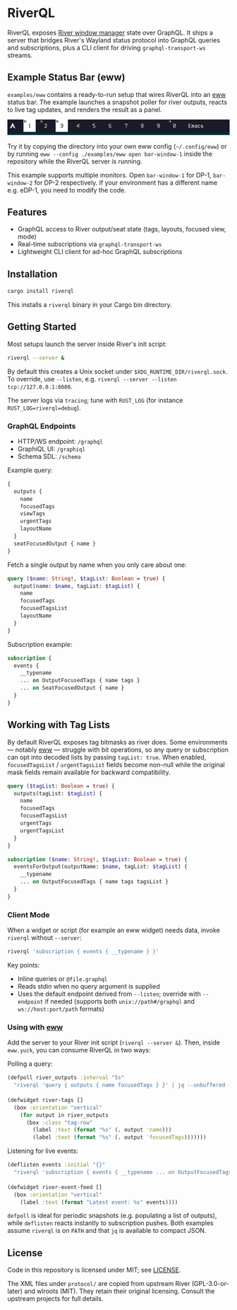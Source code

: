 # RiverQL

RiverQL exposes [River window manager](https://isaacfreund.com/software/river/) state over GraphQL.
It ships a server that bridges River's Wayland status protocol into GraphQL queries and
subscriptions, plus a CLI client for driving `graphql-transport-ws` streams.

## Example Status Bar (eww)

`examples/eww` contains a ready-to-run setup that wires RiverQL into an
[eww](https://elkowar.github.io/eww/) status bar. The example launches a snapshot
poller for river outputs, reacts to live tag updates, and renders the result as a
panel.

![eww status bar preview](examples/eww/eww-bar.png)

Try it by copying the directory into your own eww config (`~/.config/eww`) or
by running `eww --config ./examples/eww open bar-window-1` inside the repository while the
RiverQL server is running.

This example supports multiple monitors. Open `bar-window-1` for DP-1, `bar-window-2` for DP-2 respectively.
If your environment has a different name e.g. eDP-1, you need to modify the code.

## Features

- GraphQL access to River output/seat state (tags, layouts, focused view, mode)
- Real-time subscriptions via `graphql-transport-ws`
- Lightweight CLI client for ad-hoc GraphQL subscriptions

## Installation

```bash
cargo install riverql
```

This installs a `riverql` binary in your Cargo bin directory.

## Getting Started

Most setups launch the server inside River's init script:

```bash
riverql --server &
```

By default this creates a Unix socket under `$XDG_RUNTIME_DIR/riverql.sock`. To
override, use `--listen`, e.g. `riverql --server --listen tcp://127.0.0.1:8080`.

The server logs via `tracing`; tune with `RUST_LOG` (for instance
`RUST_LOG=riverql=debug`).

### GraphQL Endpoints

- HTTP/WS endpoint: `/graphql`
- GraphiQL UI: `/graphiql`
- Schema SDL: `/schema`

Example query:

```graphql
{
  outputs {
    name
    focusedTags
    viewTags
    urgentTags
    layoutName
  }
  seatFocusedOutput { name }
}
```

Fetch a single output by name when you only care about one:

```graphql
query ($name: String!, $tagList: Boolean = true) {
  output(name: $name, tagList: $tagList) {
    name
    focusedTags
    focusedTagsList
    layoutName
  }
}
```

Subscription example:

```graphql
subscription {
  events {
    __typename
    ... on OutputFocusedTags { name tags }
    ... on SeatFocusedOutput { name }
  }
}
```


## Working with Tag Lists

By default RiverQL exposes tag bitmasks as river does. Some environments — notably [eww](https://elkowar.github.io/eww/) —
struggle with bit operations, so any query or subscription can opt into decoded
lists by passing `tagList: true`.
When enabled, `focusedTagsList` / `urgentTagsList` fields become non-null while
the original mask fields remain available for backward compatibility.

```graphql
query ($tagList: Boolean = true) {
  outputs(tagList: $tagList) {
    name
    focusedTags
    focusedTagsList
    urgentTags
    urgentTagsList
  }
}
```

```graphql
subscription ($name: String!, $tagList: Boolean = true) {
  eventsForOutput(outputName: $name, tagList: $tagList) {
    __typename
    ... on OutputFocusedTags { name tags tagsList }
  }
}
```

### Client Mode

When a widget or script (for example an eww widget) needs data, invoke `riverql`
without `--server`:

```bash
riverql 'subscription { events { __typename } }'
```

Key points:

- Inline queries or `@file.graphql`
- Reads stdin when no query argument is supplied
- Uses the default endpoint derived from `--listen`; override with
  `--endpoint` if needed (supports both `unix://path#/graphql` and
  `ws://host:port/path` formats)

### Using with [eww](https://elkowar.github.io/eww/)

Add the server to your River init script (`riverql --server &`). Then, inside
`eww.yuck`, you can consume RiverQL in two ways:

Polling a query:

```clojure
(defpoll river_outputs :interval "5s"
  "riverql 'query { outputs { name focusedTags } }' | jq --unbuffered -c '.data.outputs'")

(defwidget river-tags []
  (box :orientation "vertical"
    (for output in river_outputs
      (box :class "tag-row"
        (label :text (format "%s" (. output 'name)))
        (label :text (format "%s" (. output 'focusedTags)))))))
```

Listening for live events:

```clojure
(deflisten events :initial "{}"
  "riverql 'subscription { events { __typename ... on OutputFocusedTags { name tags } } }' | jq --unbuffered  -c '.data.events'")

(defwidget river-event-feed []
  (box :orientation "vertical"
    (label :text (format "Latest event: %s" events))))
```

`defpoll` is ideal for periodic snapshots (e.g. populating a list of outputs),
while `deflisten` reacts instantly to subscription pushes. Both examples assume
`riverql` is on `PATH` and that `jq` is available to compact JSON.

## License

Code in this repository is licensed under MIT; see [LICENSE](LICENSE).

The XML files under `protocol/` are copied from upstream River (GPL-3.0-or-later)
and wlroots (MIT). They retain their original licensing. Consult the upstream
projects for full details.
